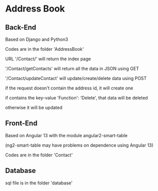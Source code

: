 # Address Book

## Back-End

Based on Django and Python3

Codes are in the folder 'AddressBook'

URL '/Contact/' will return the index page

'/Contact/getContacts' will return all the data in JSON using GET

'/Contact/updateContact' will update/create/delete data using POST

if the request doesn't contain the address id, it will create one

if contains the key-value 'Function': 'Delete', that data will be deleted

otherwise it will be updated

## Front-End

Based on Angular 13 with the module angular2-smart-table 

(ng2-smart-table may have problems on dependence using Angular 13)

Codes are in the folder 'Contact'

## Database

sql file is in the folder 'database'